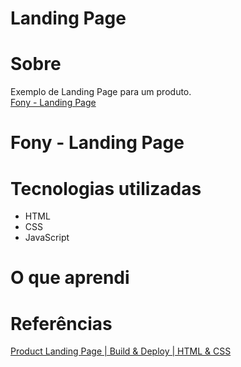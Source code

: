 # Landing Page

# Sobre
 Exemplo de Landing Page para um produto. <br>
 [Fony - Landing Page](https://exemplo-landing-page.netlify.app/)
 
# Fony - Landing Page

# Tecnologias utilizadas

* HTML
* CSS
* JavaScript

# O que aprendi

# Referências 
[Product Landing Page | Build & Deploy | HTML & CSS](https://www.youtube.com/watch?v=61R5kn_kYwY&list=PLyMSASReZkcvvzwBsLzGSZcNvQZn-evlg&index=11)

